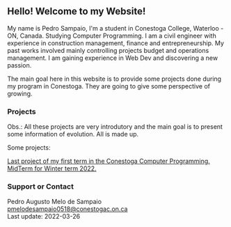 ## Hello! Welcome to my Website!

My name is Pedro Sampaio, I'm a student in Conestoga College, Waterloo - ON, Canada. Studying Computer Programming.
I am a civil engineer with experience in construction management, finance and entrepreneurship. My past works involved mainly controlling projects budget and operations management. I am gaining experience in Web Dev and discovering a new passion.<br/>

The main goal here in this website is to provide some projects done during my program in Conestoga. They are going to give some perspective of growing.

### Projects

Obs.: All these projects are very introdutory and the main goal is to present some information of evolution. All is made up.

Some projects:

[Last project of my first term in the Conestoga Computer Programming.](https://psampaioca.github.io/FinalExamFallTerm2021/index.html)<br/>
[MidTerm for Winter term 2022.](https://psampaioca.github.io/MidTermWinter2022/index.html)

### Support or Contact

Pedro Augusto Melo de Sampaio<br/>
pmelodesampaio0518@conestogac.on.ca<br/>
Last update: 2022-03-26

